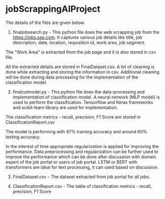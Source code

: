 # jobScrappingAIProject
The details of the files are given below.

1) finaljobsearch.py - This python file does the web scrapping job from the https://jobs.sap.com.
It captures various job details like title, job description, date, location, requisition id, 
work area, job segment.

The "Work Area" is extracted from the job page and it is also stored in csv file.

All the extracted details are stored in FinalDataset.csv. A bit of cleaning is done while
extracting and storing the information in csv. Additional cleaning will be done during
data processing for the implementation of the classification model.

2) finalcutmodel.py - This python file does the data-processing and implementation of 
classification model. A neural network (MLP model) is used to perform the classification. Tensorflow and Keras
frameworks and scikit-learn library are used for implementation.

The classification metrics - recall, precision, F1 Score are stored in ClassificationReport.csv

The model is performing with 87% training accuracy and around 60% testing accuracy.

In the interest of time appropriate regularization is applied for improving the performance.
Data preprocessing and regularization can be further used to improve the performance which
can be done after discussion with domain expert of the job portal or users of job portal.
LSTM or BERT with transformers are ideal for text processing, it can used based on 
discussion.

3) FinalDataset.csv - The dataset extracted from job portal for all jobs.

4) ClassificationReport.csv - The table of classification metrics - recall, precision, F1 Score
